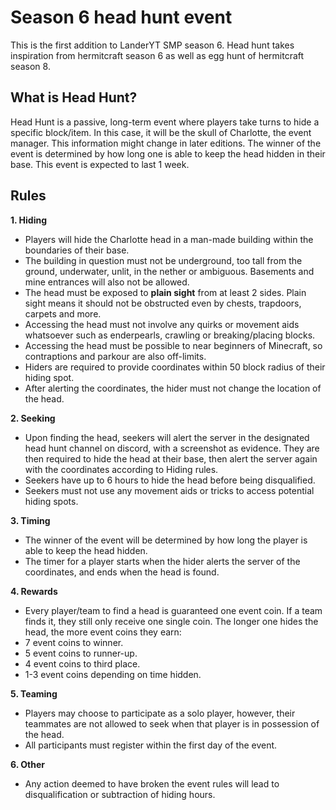 # Season 6 head hunt event  

This is the first addition to LanderYT SMP season 6. Head hunt takes inspiration from hermitcraft season 6 as well as egg hunt of hermitcraft season 8. 

## What is Head Hunt?
Head Hunt is a passive, long-term event where players take turns to hide a specific block/item. In this case, it will be the skull of Charlotte, the event manager. This information might change in later editions. The winner of the event is determined by how long one is able to keep the head hidden in their base. This event is expected to last 1 week.  

## Rules
**1. Hiding**
* Players will hide the Charlotte head in a man-made building within the boundaries of their base.
* The building in question must not be underground, too tall from the ground, underwater, unlit, in the nether or ambiguous. Basements and mine entrances will also not be allowed. 
* The head must be exposed to **plain sight** from at least 2 sides. Plain sight means it should not be obstructed even by chests, trapdoors, carpets and more.
* Accessing the head must not involve any quirks or movement aids whatsoever such as enderpearls, crawling or breaking/placing blocks.
* Accessing the head must be possible to near beginners of Minecraft, so contraptions and parkour are also off-limits.
* Hiders are required to provide coordinates within 50 block radius of their hiding spot.
* After alerting the coordinates, the hider must not change the location of the head.  

**2. Seeking**
* Upon finding the head, seekers will alert the server in the designated head hunt channel on discord, with a screenshot as evidence. They are then required to hide the head at their base, then alert the server again with the coordinates according to Hiding rules.
* Seekers have up to 6 hours to hide the head before being disqualified. 
* Seekers must not use any movement aids or tricks to access potential hiding spots.  

**3. Timing**
* The winner of the event will be determined by how long the player is able to keep the head hidden.
* The timer for a player starts when the hider alerts the server of the coordinates, and ends when the head is found.

**4. Rewards**
* Every player/team to find a head is guaranteed one event coin. If a team finds it, they still only receive one single coin.
 The longer one hides the head, the more event coins they earn: 
* 7 event coins to winner.
* 5 event coins to runner-up.
* 4 event coins to third place.
* 1-3 event coins depending on time hidden.

**5. Teaming**
* Players may choose to participate as a solo player, however, their teammates are not allowed to seek when that player is in possession of the head.
* All participants must register within the first day of the event.  

**6. Other**
* Any action deemed to have broken the event rules will lead to disqualification or subtraction of hiding hours.
